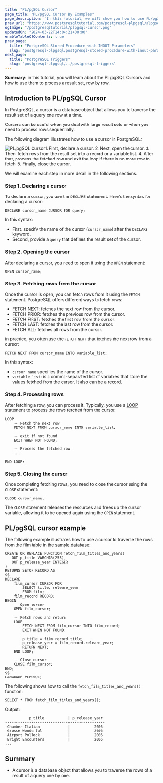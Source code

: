 ```yaml
---
title: "PL/pgSQL Cursor"
page_title: "PL/pgSQL Cursor By Examples"
page_description: "In this tutorial, we will show you how to use PL/pgSQL Cursor and give you some practical examples of using PL/pgSQL cursor."
prev_url: "https://www.postgresqltutorial.com/postgresql-plpgsql/plpgsql-cursor/"
ogImage: "/postgresqltutorial/plpgsql-cursor.png"
updatedOn: "2024-03-22T14:04:21+00:00"
enableTableOfContents: true
prev_page: 
  title: "PostgreSQL Stored Procedure with INOUT Parameters"
  slug: "postgresql-plpgsql/postgresql-stored-procedure-with-inout-parameters"
next_page: 
  title: "PostgreSQL Triggers"
  slug: "postgresql-plpgsql/../postgresql-triggers"
---
```





**Summary**: in this tutorial, you will learn about the PL/pgSQL Cursors and how to use them to process a result set, row by row.


## Introduction to PL/pgSQL Cursor

In PostgreSQL, a cursor is a database object that allows you to traverse the result set of a query one row at a time.

Cursors can be useful when you deal with large result sets or when you need to process rows sequentially.

The following diagram illustrates how to use a cursor in PostgreSQL:

![PL/pgSQL Cursor](/postgresqltutorial/plpgsql-cursor.png)1. First, declare a cursor.
2. Next, open the cursor.
3. Then, fetch rows from the result set into a record or a variable list.
4. After that, process the fetched row and exit the loop if there is no more row to fetch.
5. Finally, close the cursor.

We will examine each step in more detail in the following sections.


### Step 1\. Declaring a cursor

To declare a cursor, you use the `DECLARE` statement. Here’s the syntax for declaring a cursor:


```pgsql
DECLARE cursor_name CURSOR FOR query;
```
In this syntax:

* First, specify the name of the cursor (`cursor_name`) after the `DECLARE` keyword.
* Second, provide a `query` that defines the result set of the cursor.


### Step 2\. Opening the cursor

After declaring a cursor, you need to open it using the `OPEN` statement:


```pgsql
OPEN cursor_name;
```

### Step 3\. Fetching rows from the cursor

Once the cursor is open, you can fetch rows from it using the `FETCH` statement. PostgreSQL offers different ways to fetch rows:

* FETCH NEXT: fetches the next row from the cursor.
* FETCH PRIOR: fetches the previous row from the cursor.
* FETCH FIRST: fetches the first row from the cursor.
* FETCH LAST: fetches the last row from the cursor.
* FETCH ALL: fetches all rows from the cursor.

In practice, you often use the `FETCH NEXT` that fetches the next row from a cursor:


```pgsql
FETCH NEXT FROM cursor_name INTO variable_list;
```
In this syntax:

* `cursor_name` specifies the name of the cursor.
* `variable_list`: is a comma\-separated list of variables that store the values fetched from the cursor. It also can be a record.


### Step 4\. Processing rows

After fetching a row, you can process it. Typically, you use a [LOOP](plpgsql-loop-statements) statement to process the rows fetched from the cursor:


```pgsql
LOOP    
    -- Fetch the next row
    FETCH NEXT FROM cursor_name INTO variable_list;

    -- exit if not found
    EXIT WHEN NOT FOUND;

    -- Process the fetched row
    ...

END LOOP;
```

### Step 5\. Closing the cursor

Once completing fetching rows, you need to close the cursor using the `CLOSE` statement:


```pgsql
CLOSE cursor_name;
```
The `CLOSE` statement releases the resources and frees up the cursor variable, allowing it to be opened again using the `OPEN` statement.


## PL/pgSQL cursor example

The following example illustrates how to use a cursor to traverse the rows from the film table in the [sample database](../postgresql-getting-started/postgresql-sample-database):


```pgsql
CREATE OR REPLACE FUNCTION fetch_film_titles_and_years(
   OUT p_title VARCHAR(255), 
   OUT p_release_year INTEGER
)
RETURNS SETOF RECORD AS
$$
DECLARE
    film_cursor CURSOR FOR
        SELECT title, release_year
        FROM film;
    film_record RECORD;
BEGIN
    -- Open cursor
    OPEN film_cursor;

    -- Fetch rows and return
    LOOP
        FETCH NEXT FROM film_cursor INTO film_record;
        EXIT WHEN NOT FOUND;

        p_title = film_record.title;
        p_release_year = film_record.release_year;
        RETURN NEXT;
    END LOOP;

    -- Close cursor
    CLOSE film_cursor;
END;
$$
LANGUAGE PLPGSQL;
```
The following shows how to call the `fetch_film_titles_and_years()` function:


```pgsql
SELECT * FROM fetch_film_titles_and_years();
```
Output:


```
           p_title           | p_release_year
-----------------------------+----------------
 Chamber Italian             |           2006
 Grosse Wonderful            |           2006
 Airport Pollock             |           2006
 Bright Encounters           |           2006
...
```

## Summary

* A cursor is a database object that allows you to traverse the rows of a result of a query one by one.

